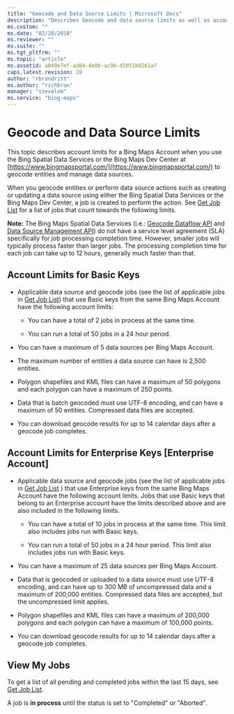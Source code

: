 ```yaml
---
title: "Geocode and Data Source Limits | Microsoft Docs"
description: "Describes Geocode and data source limits as well as account limits for basic and enterprise keys, and outlines how to view jobs."
ms.custom: ""
ms.date: "02/28/2018"
ms.reviewer: ""
ms.suite: ""
ms.tgt_pltfrm: ""
ms.topic: "article"
ms.assetid: a849e7ef-ad84-4e8b-ac9b-d2051b8261a7
caps.latest.revision: 28
author: "rbrundritt"
ms.author: "richbrun"
manager: "stevelom"
ms.service: "bing-maps"
---
```

# Geocode and Data Source Limits

This topic describes account limits for a Bing Maps Account when you use the Bing Spatial Data Services or the Bing Maps Dev Center at [https://www.bingmapsportal.com/](https://www.bingmapsportal.com/) to geocode entities and manage data sources.  
  
 When you geocode entities or perform data source actions such as creating or updating a data source using either the Bing Spatial Data Services or the Bing Maps Dev Center, a job is created to perform the action. See [Get Job List](../spatial-data-services/get-job-list.md) for a list of jobs that count towards the following limits.

**Note:** The Bing Maps Spatial Data Services (i.e.: [Geocode Dataflow API](../spatial-data-services/geocode-dataflow-api/index.md) and [Data Source Management API](../spatial-data-services/data-source-management-api/index.md)) do not have a service level agreement (SLA) specifically for job processing completion time. However, smaller jobs will typically process faster than larger jobs. The processing completion time for each job can take up to 12 hours, generally much faster than that.

## Account Limits for Basic Keys  
  
-   Applicable data source and geocode jobs (see the list of applicable jobs in [Get Job List](../spatial-data-services/get-job-list.md)) that use Basic keys from the same Bing Maps Account have the following account limits:  
  
    -   You can have a total of 2 jobs in process at the same time.  
  
    -   You can run a total of 50 jobs in a 24 hour period.  
  
-   You can have a maximum of 5 data sources per Bing Maps Account.  
  
-   The maximum number of entities a data source can have is 2,500 entities.  

-   Polygon shapefiles and KML files can have a maximum of 50 polygons and each polygon can have a maximum of 250 points. 
  
-   Data that is batch geocoded must use UTF-8 encoding, and can have a maximum of 50 entities. Compressed data files are accepted.  
  
-   You can download geocode results for up to 14 calendar days after a geocode job completes.  
  
## Account Limits for Enterprise Keys [Enterprise Account]  
  
-   Applicable data source and geocode jobs (see the list of applicable jobs in [Get Job List](../spatial-data-services/get-job-list.md) ) that use Enterprise keys from the same Bing Maps Account have the following account limits. Jobs that use Basic keys that belong to an Enterprise account have the limits described above and are also included in the following limits.  
  
    -   You can have a total of 10 jobs in process at the same time. This limit also includes jobs run with Basic keys.  
  
    -   You can run a total of 50 jobs in a 24 hour period. This limit also includes jobs run with Basic keys.  
  
-   You can have a maximum of 25 data sources per Bing Maps Account.  
  
-   Data that is geocoded or uploaded to a data source must use UTF-8 encoding, and can have up to 300 MB of uncompressed data and a maximum of 200,000 entities. Compressed data files are accepted, but the uncompressed limit applies.  

-   Polygon shapefiles and KML files can have a maximum of 200,000 polygons and each polygon can have a maximum of 100,000 points.
  
-   You can download geocode results for up to 14 calendar days after a geocode job completes.  
  
## View My Jobs  
 To get a list of all pending and completed jobs within the last 15 days, see [Get Job List](../spatial-data-services/get-job-list.md).  
  
 A job is **in process** until the status is set to "Completed" or "Aborted".
